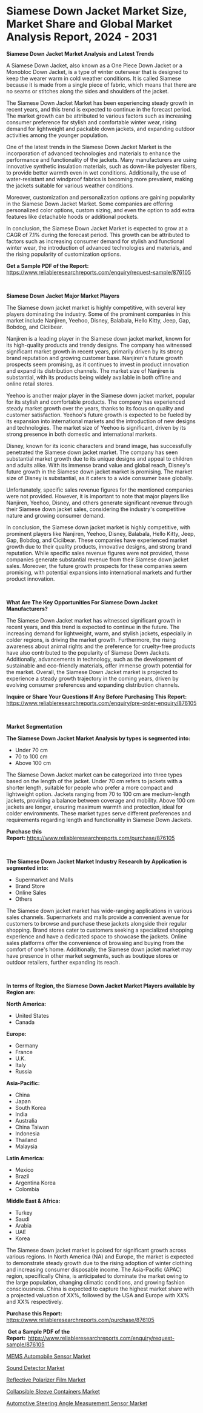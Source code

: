 <p><h1>Siamese Down Jacket Market Size, Market Share and Global Market Analysis Report, 2024 - 2031</h1></p><p><strong>Siamese Down Jacket Market Analysis and Latest Trends</strong></p>
<p><p>A Siamese Down Jacket, also known as a One Piece Down Jacket or a Monobloc Down Jacket, is a type of winter outerwear that is designed to keep the wearer warm in cold weather conditions. It is called Siamese because it is made from a single piece of fabric, which means that there are no seams or stitches along the sides and shoulders of the jacket.</p><p>The Siamese Down Jacket Market has been experiencing steady growth in recent years, and this trend is expected to continue in the forecast period. The market growth can be attributed to various factors such as increasing consumer preference for stylish and comfortable winter wear, rising demand for lightweight and packable down jackets, and expanding outdoor activities among the younger population.</p><p>One of the latest trends in the Siamese Down Jacket Market is the incorporation of advanced technologies and materials to enhance the performance and functionality of the jackets. Many manufacturers are using innovative synthetic insulation materials, such as down-like polyester fibers, to provide better warmth even in wet conditions. Additionally, the use of water-resistant and windproof fabrics is becoming more prevalent, making the jackets suitable for various weather conditions.</p><p>Moreover, customization and personalization options are gaining popularity in the Siamese Down Jacket Market. Some companies are offering personalized color options, custom sizing, and even the option to add extra features like detachable hoods or additional pockets.</p><p>In conclusion, the Siamese Down Jacket Market is expected to grow at a CAGR of 7.1% during the forecast period. This growth can be attributed to factors such as increasing consumer demand for stylish and functional winter wear, the introduction of advanced technologies and materials, and the rising popularity of customization options.</p></p>
<p><strong>Get a Sample PDF of the Report:&nbsp;</strong> <a href="https://www.reliableresearchreports.com/enquiry/request-sample/876105">https://www.reliableresearchreports.com/enquiry/request-sample/876105</a></p>
<p>&nbsp;</p>
<p><strong>Siamese Down Jacket Major Market Players</strong></p>
<p><p>The Siamese down jacket market is highly competitive, with several key players dominating the industry. Some of the prominent companies in this market include Nanjiren, Yeehoo, Disney, Balabala, Hello Kitty, Jeep, Gap, Bobdog, and Ciciibear. </p><p>Nanjiren is a leading player in the Siamese down jacket market, known for its high-quality products and trendy designs. The company has witnessed significant market growth in recent years, primarily driven by its strong brand reputation and growing customer base. Nanjiren's future growth prospects seem promising, as it continues to invest in product innovation and expand its distribution channels. The market size of Nanjiren is substantial, with its products being widely available in both offline and online retail stores.</p><p>Yeehoo is another major player in the Siamese down jacket market, popular for its stylish and comfortable products. The company has experienced steady market growth over the years, thanks to its focus on quality and customer satisfaction. Yeehoo's future growth is expected to be fueled by its expansion into international markets and the introduction of new designs and technologies. The market size of Yeehoo is significant, driven by its strong presence in both domestic and international markets.</p><p>Disney, known for its iconic characters and brand image, has successfully penetrated the Siamese down jacket market. The company has seen substantial market growth due to its unique designs and appeal to children and adults alike. With its immense brand value and global reach, Disney's future growth in the Siamese down jacket market is promising. The market size of Disney is substantial, as it caters to a wide consumer base globally.</p><p>Unfortunately, specific sales revenue figures for the mentioned companies were not provided. However, it is important to note that major players like Nanjiren, Yeehoo, Disney, and others generate significant revenue through their Siamese down jacket sales, considering the industry's competitive nature and growing consumer demand.</p><p>In conclusion, the Siamese down jacket market is highly competitive, with prominent players like Nanjiren, Yeehoo, Disney, Balabala, Hello Kitty, Jeep, Gap, Bobdog, and Ciciibear. These companies have experienced market growth due to their quality products, innovative designs, and strong brand reputation. While specific sales revenue figures were not provided, these companies generate substantial revenue from their Siamese down jacket sales. Moreover, the future growth prospects for these companies seem promising, with potential expansions into international markets and further product innovation.</p></p>
<p>&nbsp;</p>
<p><strong>What Are The Key Opportunities For Siamese Down Jacket Manufacturers?</strong></p>
<p><p>The Siamese Down Jacket market has witnessed significant growth in recent years, and this trend is expected to continue in the future. The increasing demand for lightweight, warm, and stylish jackets, especially in colder regions, is driving the market growth. Furthermore, the rising awareness about animal rights and the preference for cruelty-free products have also contributed to the popularity of Siamese Down Jackets. Additionally, advancements in technology, such as the development of sustainable and eco-friendly materials, offer immense growth potential for the market. Overall, the Siamese Down Jacket market is projected to experience a steady growth trajectory in the coming years, driven by evolving consumer preferences and expanding distribution channels.</p></p>
<p><strong>Inquire or Share Your Questions If Any Before Purchasing This Report:</strong> <a href="https://www.reliableresearchreports.com/enquiry/pre-order-enquiry/876105">https://www.reliableresearchreports.com/enquiry/pre-order-enquiry/876105</a></p>
<p>&nbsp;</p>
<p><strong>Market Segmentation</strong></p>
<p><strong>The Siamese Down Jacket Market Analysis by types is segmented into:</strong></p>
<p><ul><li>Under 70 cm</li><li>70 to 100 cm</li><li>Above 100 cm</li></ul></p>
<p><p>The Siamese Down Jacket market can be categorized into three types based on the length of the jacket. Under 70 cm refers to jackets with a shorter length, suitable for people who prefer a more compact and lightweight option. Jackets ranging from 70 to 100 cm are medium-length jackets, providing a balance between coverage and mobility. Above 100 cm jackets are longer, ensuring maximum warmth and protection, ideal for colder environments. These market types serve different preferences and requirements regarding length and functionality in Siamese Down Jackets.</p></p>
<p><strong>Purchase this Report:&nbsp;</strong><a href="https://www.reliableresearchreports.com/purchase/876105">https://www.reliableresearchreports.com/purchase/876105</a></p>
<p>&nbsp;</p>
<p><strong>The Siamese Down Jacket Market Industry Research by Application is segmented into:</strong></p>
<p><ul><li>Supermarket and Malls</li><li>Brand Store</li><li>Online Sales</li><li>Others</li></ul></p>
<p><p>The Siamese down jacket market has wide-ranging applications in various sales channels. Supermarkets and malls provide a convenient avenue for customers to browse and purchase these jackets alongside their regular shopping. Brand stores cater to customers seeking a specialized shopping experience and have a dedicated space to showcase the jackets. Online sales platforms offer the convenience of browsing and buying from the comfort of one's home. Additionally, the Siamese down jacket market may have presence in other market segments, such as boutique stores or outdoor retailers, further expanding its reach.</p></p>
<p>&nbsp;</p>
<p><strong>In terms of Region, the Siamese Down Jacket Market Players available by Region are:</strong></p>
<p>
    <p> <strong> North America: </strong>
        <ul>
            <li>United States</li>
            <li>Canada</li>
        </ul>
        </p> 
    <p> <strong> Europe: </strong>
        <ul>
            <li>Germany</li>
            <li>France</li>
            <li>U.K.</li>
            <li>Italy</li>
            <li>Russia</li>
        </ul>
        </p> 
    <p> <strong> Asia-Pacific: </strong>
        <ul>
            <li>China</li>
            <li>Japan</li>
            <li>South Korea</li>
            <li>India</li>
            <li>Australia</li>
            <li>China Taiwan</li>
            <li>Indonesia</li>
            <li>Thailand</li>
            <li>Malaysia</li>
        </ul>
        </p> 
    <p> <strong> Latin America: </strong>
        <ul>
            <li>Mexico</li>
            <li>Brazil</li>
            <li>Argentina Korea</li>
            <li>Colombia</li>
        </ul>
        </p> 
    <p> <strong> Middle East & Africa: </strong>
        <ul>
            <li>Turkey</li>
            <li>Saudi</li>
            <li>Arabia</li>
            <li>UAE</li>
            <li>Korea</li>
        </ul>
    </p>
    </p>
<p><p>The Siamese down jacket market is poised for significant growth across various regions. In North America (NA) and Europe, the market is expected to demonstrate steady growth due to the rising adoption of winter clothing and increasing consumer disposable income. The Asia-Pacific (APAC) region, specifically China, is anticipated to dominate the market owing to the large population, changing climatic conditions, and growing fashion consciousness. China is expected to capture the highest market share with a projected valuation of XX%, followed by the USA and Europe with XX% and XX% respectively.</p></p>
<p><strong>Purchase this Report: </strong><a href="https://www.reliableresearchreports.com/purchase/876105">https://www.reliableresearchreports.com/purchase/876105</a></p>
<p>&nbsp;<strong>Get a Sample PDF of the Report:&nbsp;&nbsp;</strong><a href="https://www.reliableresearchreports.com/enquiry/request-sample/876105">https://www.reliableresearchreports.com/enquiry/request-sample/876105</a></p>
<p><strong></strong></p>
<p><p><a href="https://medium.com/@piperhickle/mems-automobile-sensor-market-research-report-its-history-and-forecast-2024-to-2031-f79eb5fecac6">MEMS Automobile Sensor Market</a></p><p><a href="https://medium.com/@piperhickle/sound-detector-market-size-market-outlook-and-market-forecast-2024-to-2031-b629486d5adc">Sound Detector Market</a></p><p><a href="https://medium.com/@piperhickle/reflective-polarizer-film-market-share-evolution-and-market-growth-trends-2024-2031-38656a517f2d">Reflective Polarizer Film Market</a></p><p><a href="https://medium.com/@santosh.reportprime/collapsible-sleeve-containers-market-trends-and-market-analysis-forecasted-for-period-2024-2031-1ef2179840e6">Collapsible Sleeve Containers Market</a></p><p><a href="https://medium.com/@piperhickle/automotive-steering-angle-measurement-sensor-market-trends-forecast-and-competitive-analysis-to-63d1a86f4401">Automotive Steering Angle Measurement Sensor Market</a></p></p>